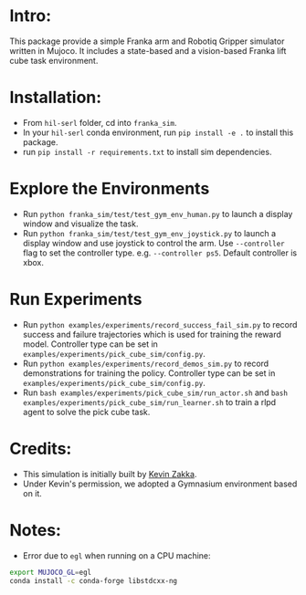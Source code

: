 # Intro:
This package provide a simple Franka arm and Robotiq Gripper simulator written in Mujoco.
It includes a state-based and a vision-based Franka lift cube task environment.

# Installation:
- From `hil-serl` folder, cd into `franka_sim`.
- In your `hil-serl` conda environment, run `pip install -e .` to install this package.
- run `pip install -r requirements.txt` to install sim dependencies.

# Explore the Environments
- Run `python franka_sim/test/test_gym_env_human.py` to launch a display window and visualize the task.
- Run `python franka_sim/test/test_gym_env_joystick.py` to launch a display window and use joystick to control the arm. Use `--controller` flag to set the controller type. e.g. `--controller ps5`. Default controller is xbox.

# Run Experiments
- Run `python examples/experiments/record_success_fail_sim.py` to record success and failure trajectories which is used for training the reward model. Controller type can be set in `examples/experiments/pick_cube_sim/config.py`.
- Run `python examples/experiments/record_demos_sim.py` to record demonstrations for training the policy. Controller type can be set in `examples/experiments/pick_cube_sim/config.py`.
- Run `bash examples/experiments/pick_cube_sim/run_actor.sh` and `bash examples/experiments/pick_cube_sim/run_learner.sh` to train a rlpd agent to solve the pick cube task.

# Credits:
- This simulation is initially built by [Kevin Zakka](https://kzakka.com/).
- Under Kevin's permission, we adopted a Gymnasium environment based on it.

# Notes:
- Error due to `egl` when running on a CPU machine:
```bash
export MUJOCO_GL=egl
conda install -c conda-forge libstdcxx-ng
```

